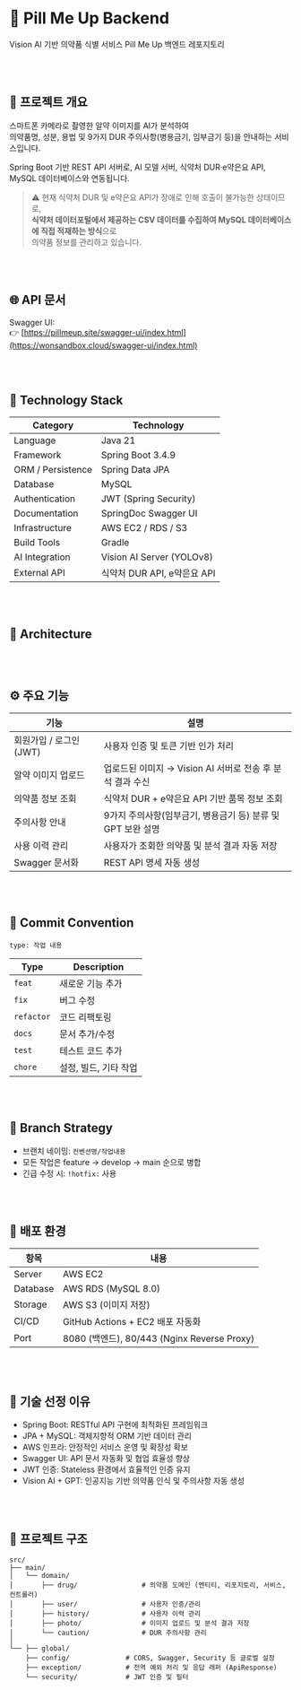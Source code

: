 # 💊 Pill Me Up Backend
Vision AI 기반 의약품 식별 서비스 Pill Me Up 백엔드 레포지토리

<br></br>

## 📘 프로젝트 개요
스마트폰 카메라로 촬영한 알약 이미지를 AI가 분석하여  
의약품명, 성분, 용법 및 9가지 DUR 주의사항(병용금기, 임부금기 등)을 안내하는 서비스입니다.

Spring Boot 기반 REST API 서버로,
AI 모델 서버, 식약처 DUR·e약은요 API, MySQL 데이터베이스와 연동됩니다.

> ⚠️ 현재 식약처 DUR 및 e약은요 API가 장애로 인해 호출이 불가능한 상태이므로,  
> **식약처 데이터포털에서 제공하는 CSV 데이터를 수집하여 MySQL 데이터베이스에 직접 적재하는 방식**으로  
> 의약품 정보를 관리하고 있습니다.

<br></br>

## 🌐 API 문서
Swagger UI:  
👉 [https://pillmeup.site/swagger-ui/index.html](https://wonsandbox.cloud/swagger-ui/index.html)

<br></br>

## 🧱 Technology Stack

| Category | Technology |
|-----------|-------------|
| Language | Java 21 |
| Framework | Spring Boot 3.4.9 |
| ORM / Persistence | Spring Data JPA |
| Database | MySQL |
| Authentication | JWT (Spring Security) |
| Documentation | SpringDoc Swagger UI |
| Infrastructure | AWS EC2 / RDS / S3 |
| Build Tools | Gradle |
| AI Integration | Vision AI Server (YOLOv8) |
| External API | 식약처 DUR API, e약은요 API |

<br></br>

## 🔨 Architecture


<br></br>

## ⚙️ 주요 기능

| 기능 | 설명 |
|------|------|
| 회원가입 / 로그인 (JWT) | 사용자 인증 및 토큰 기반 인가 처리 |
| 알약 이미지 업로드 | 업로드된 이미지 → Vision AI 서버로 전송 후 분석 결과 수신 |
| 의약품 정보 조회 | 식약처 DUR + e약은요 API 기반 품목 정보 조회 |
| 주의사항 안내 | 9가지 주의사항(임부금기, 병용금기 등) 분류 및 GPT 보완 설명 |
| 사용 이력 관리 | 사용자가 조회한 의약품 및 분석 결과 자동 저장 |
| Swagger 문서화 | REST API 명세 자동 생성 |

<br></br>

## 🧾 Commit Convention
`type: 작업 내용`

| Type | Description |
|------|--------------|
| `feat` | 새로운 기능 추가 |
| `fix` | 버그 수정 |
| `refactor` | 코드 리팩토링 |
| `docs` | 문서 추가/수정 |
| `test` | 테스트 코드 추가 |
| `chore` | 설정, 빌드, 기타 작업 |

<br></br>

## 🌿 Branch Strategy
- 브랜치 네이밍: `컨벤션명/작업내용`  
- 모든 작업은 feature → develop → main 순으로 병합  
- 긴급 수정 시: `!hotfix:` 사용

<br></br>

## 🚀 배포 환경
| 항목 | 내용 |
|------|------|
| Server | AWS EC2 |
| Database | AWS RDS (MySQL 8.0) |
| Storage | AWS S3 (이미지 저장) |
| CI/CD | GitHub Actions + EC2 배포 자동화 |
| Port | 8080 (백엔드), 80/443 (Nginx Reverse Proxy) |

<br></br>

## 🧠 기술 선정 이유
- Spring Boot: RESTful API 구현에 최적화된 프레임워크  
- JPA + MySQL: 객체지향적 ORM 기반 데이터 관리  
- AWS 인프라: 안정적인 서비스 운영 및 확장성 확보  
- Swagger UI: API 문서 자동화 및 협업 효율성 향상  
- JWT 인증: Stateless 환경에서 효율적인 인증 유지  
- Vision AI + GPT: 인공지능 기반 의약품 인식 및 주의사항 자동 생성  

<br></br>

## 🧩 프로젝트 구조
```plaintext
src/
├── main/
│   └── domain/
│       ├── drug/                # 의약품 도메인 (엔티티, 리포지토리, 서비스, 컨트롤러)
│       ├── user/                # 사용자 인증/관리
│       ├── history/             # 사용자 이력 관리
│       ├── photo/               # 이미지 업로드 및 분석 결과 저장
│       └── caution/             # DUR 주의사항 관리
│
└── ├── global/
    ├── config/              # CORS, Swagger, Security 등 글로벌 설정
    ├── exception/           # 전역 예외 처리 및 응답 래퍼 (ApiResponse)
    └── security/            # JWT 인증 및 필터
```

